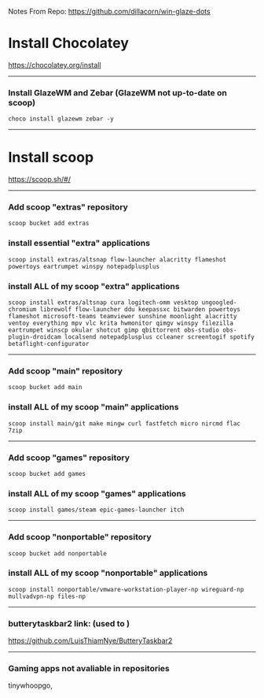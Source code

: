 Notes From Repo: https://github.com/dillacorn/win-glaze-dots

# Install Chocolatey
https://chocolatey.org/install

---

### Install GlazeWM and Zebar (GlazeWM not up-to-date on scoop)
```choco_install
choco install glazewm zebar -y
```

---

# Install scoop
https://scoop.sh/#/

---

### Add scoop "extras" repository
```scoop_add_extras
scoop bucket add extras
```

### install essential "extra" applications
```scoop_install
scoop install extras/altsnap flow-launcher alacritty flameshot powertoys eartrumpet winspy notepadplusplus
```

### install ALL of my scoop "extra" applications
```scoop_install
scoop install extras/altsnap cura logitech-omm vesktop ungoogled-chromium librewolf flow-launcher ddu keepassxc bitwarden powertoys flameshot microsoft-teams teamviewer sunshine moonlight alacritty ventoy everything mpv vlc krita hwmonitor qimgv winspy filezilla eartrumpet winscp okular shotcut gimp qbittorrent obs-studio obs-plugin-droidcam localsend notepadplusplus ccleaner screentogif spotify betaflight-configurator
```

---

### Add scoop "main" repository
```scoop_add_main
scoop bucket add main
```

### install ALL of my scoop "main" applications
```scoop_install
scoop install main/git make mingw curl fastfetch micro nircmd flac 7zip
```

---

### Add scoop "games" repository
```scoop_add_games
scoop bucket add games
```

### install ALL of my scoop "games" applications
```
scoop install games/steam epic-games-launcher itch
```

---

### Add scoop "nonportable" repository
```scoop_add_nonportable
scoop bucket add nonportable
```

### install ALL of my scoop "nonportable" applications
```
scoop install nonportable/vmware-workstation-player-np wireguard-np mullvadvpn-np files-np
```

---

### butterytaskbar2 link: (used to )
https://github.com/LuisThiamNye/ButteryTaskbar2

---

### Gaming apps not avaliable in repositories
tinywhoopgo, 